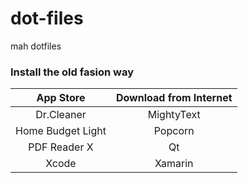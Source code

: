 # dot-files
mah dotfiles

### Install the old fasion way

| App Store          | Download from Internet | 
|:------------------:|:----------------------:|
| Dr.Cleaner         | MightyText             | 
| Home Budget Light  | Popcorn                | 
| PDF Reader X       | Qt                     |
| Xcode              | Xamarin                |

